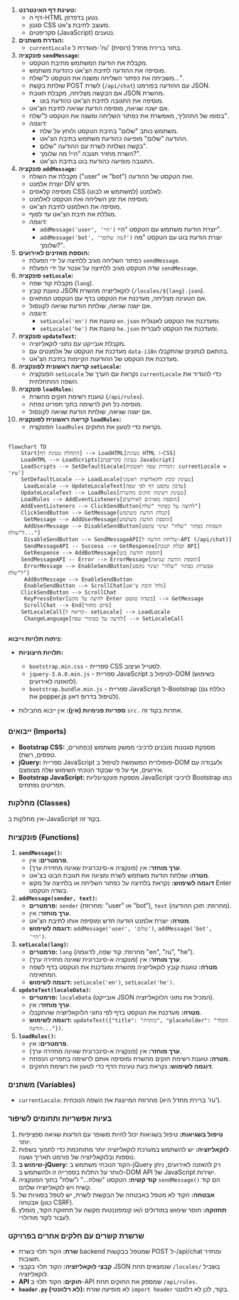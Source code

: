 ## <algorithm>
1. **טעינת דף האינטרנט:**
   - דף ה-HTML נטען בדפדפן.
   - סגנון CSS מעוצב לתיבת צ'אט.
   - סקריפטים (JavaScript) נטענים.
2. **הגדרת משתנים:**
   - `currentLocale` מוגדרת ל-'ru' (רוסית) בתור ברירת מחדל.
3. **פונקציה `sendMessage`:**
   - מקבלת את הודעת המשתמש מתיבת הטקסט.
   - מוסיפה את ההודעה לתיבת הצ'אט כהודעת משתמש.
   - משביתה את כפתור השליחה ומשנה את הטקסט ל"שולח...".
   - שולחת בקשת POST לשרת (`/api/chat`) עם ההודעה בפורמט JSON.
   - אם הבקשה מצליחה, מקבלת תגובת JSON מהשרת.
     - מוסיפה את התגובה לתיבת הצ'אט כהודעת בוט.
   - אם ישנה שגיאה, מוסיפה הודעת שגיאה לתיבת הצ'אט.
   - בסופו של התהליך, מאפשרת את כפתור השליחה ומשנה את הטקסט ל"שלח".
   - *דוגמה:*
     - משתמש כותב "שלום" בתיבת הטקסט ולוחץ על שלח.
     - ההודעה "שלום" מופיעה כהודעת משתמש בתיבת הצ'אט.
     - בקשה נשלחת לשרת עם ההודעה "שלום".
     - השרת מחזיר תגובה "היי! מה שלומך?".
     - התגובה מופיעה כהודעת בוט בתיבת הצ'אט.
4. **פונקציה `addMessage`:**
   - מקבלת את השולח ("user" או "bot") ואת הטקסט של ההודעה.
   - יוצרת אלמנט DIV חדש.
   - מוסיפה קלאסים CSS לאלמנט (למשתמש או לבוט).
   - מוסיפה את זמן השליחה ואת הטקסט לאלמנט.
   - מוסיפה את האלמנט לתיבת הצ'אט.
   - מגללת את תיבת הצ'אט עד לסוף.
   - *דוגמה:*
     - `addMessage('user', 'היי')` יוצרת הודעת משתמש עם הטקסט "היי".
     - `addMessage('bot', 'מה שלומך?')` יוצרת הודעת בוט עם הטקסט "מה שלומך?".
5. **הוספת מאזינים לאירועים:**
   - כפתור השליחה מגיב ללחיצה על ידי הפעלת `sendMessage`.
   - שדה הטקסט מגיב ללחיצה על אנטר על ידי הפעלת `sendMessage`.
6. **פונקציה `setLocale`:**
   - מקבלת קוד שפה (`lang`).
   - טוענת קובץ JSON לוקאליזציה מהשרת (`/locales/${lang}.json`).
   - אם הטעינה מצליחה, מעדכנת את הטקסט בדף עם הטקסט המתאים.
   - אם ישנה שגיאה, שולחת הודעת שגיאה לקונסול.
   - *דוגמה:*
     - `setLocale('en')` טוענת את `en.json` ומעדכנת את הטקסט לאנגלית.
     - `setLocale('he')` טוענת את `he.json` ומעדכנת את הטקסט לעברית.
7. **פונקציה `updateText`:**
    - מקבלת אובייקט עם נתוני לוקאליזציה.
    - מעדכנת את הטקסט של אלמנטים עם `data-i18n` בהתאם לנתונים שהתקבלו.
    - מעדכנת את הטקסט של ההודעות הקיימות בתיבת הצ'אט.
8. **קריאה ראשונית לפונקציה `setLocale`:**
    - הפונקציה `setLocale` נקראת עם הערך של `currentLocale` כדי להגדיר את השפה ההתחלתית.
9. **פונקציה `loadRules`:**
    - טוענת רשימת חוקים מהשרת (`/api/rules`).
    - מוסיפה כל חוק לרשימה בתוך תפריט נפתח.
    - אם ישנה שגיאה, שולחת הודעת שגיאה לקונסול.
10. **קריאה ראשונית לפונקציה `loadRules`:**
    - הפונקציה `loadRules` נקראת כדי לטעון את החוקים.

## <mermaid>
```mermaid
flowchart TD
    Start[התחלת טעינת דף] --> LoadHTML[טעינת HTML ו-CSS]
    LoadHTML --> LoadScripts[טעינת סקריפטים JavaScript]
    LoadScripts --> SetDefaultLocale[הגדרת שפה ראשונית: currentLocale = 'ru']
    SetDefaultLocale --> LoadLocale[טעינת קובץ לוקאליזציה ראשוני]
     LoadLocale --> UpdateLocaleText[עדכון טקסט דף לפי שפה]
    UpdateLocaleText --> LoadRules[טעינת רשימת חוקים מהשרת]
    LoadRules --> AddEventListeners[הוספת מאזינים לאירועים]
    AddEventListeners --> ClickSendButton[לחיצה על כפתור "שלח"]
    ClickSendButton --> GetMessage[קבלת הודעת משתמש]
     GetMessage --> AddUserMessage[הוספת הודעת משתמש]
     AddUserMessage --> DisableSendButton[השבתת כפתור "שלח" ושינוי טקסט ל"שולח..."]
     DisableSendButton --> SendMessageAPI[שליחת הודעה ל-API (/api/chat)]
     SendMessageAPI -- Success --> GetResponse[קבלת תגובת API]
     GetResponse --> AddBotMessage[הוספת הודעת בוט]
    SendMessageAPI -- Error --> ErrorMessage[הוספת הודעת שגיאה]
     ErrorMessage --> EnableSendButton[אפשרות כפתור "שלח" ושינוי טקסט ל"שלח"]
     AddBotMessage --> EnableSendButton
     EnableSendButton --> ScrollChat[גלול תיבת צ'אט]
    ClickSendButton --> ScrollChat
     KeyPressEnter[לחיצה על מקש Enter בשדה טקסט] --> GetMessage
     ScrollChat --> End[סיום מחזור]
    SetLocaleCall[קריאה ל- setLocale] --> LoadLocale
     ChangeLanguage[לחיצה על כפתורי שפה] --> SetLocaleCall
    
```

**ניתוח תלויות וייבוא:**
*   **תלויות חיצוניות:**
    *   `bootstrap.min.css` - ספריית CSS לסטייל ועיצוב.
    *   `jquery-3.6.0.min.js` - ספריית JavaScript לטיפול ב-DOM (בשימוש להאזנה לאירועים).
    *   `bootstrap.bundle.min.js` - ספריית JavaScript ל-Bootstrap (כוללת גם את popper.js לטיפול בדרופ דאון).
    
*   **ספריות פנימיות (אין):** אין ייבוא מחבילות `src.` אחרות בקוד זה.

## <explanation>
### ייבואים (Imports)
*   **Bootstrap CSS:** מספקת סגנונות מובנים לרכיבי ממשק משתמש (כפתורים, טפסים, רשת).
*   **jQuery:** ספריית JavaScript פופולרית המשמשת לטיפול ב-DOM ולעבודה עם אירועים, אף על פי שבקוד הנוכחי השימוש שלה מצומצם.
*   **Bootstrap JavaScript:** מספקת פונקציונליות JavaScript לרכיבי Bootstrap כמו תפריטים נפתחים.

### מחלקות (Classes)
אין מחלקות ב-JavaScript בקוד זה.

### פונקציות (Functions)
1.  **`sendMessage()`:**
    *   **פרמטרים:** אין.
    *   **ערך מוחזר:** אין (פונקציה א-סינכרונית שאינה מחזירה ערך).
    *   **מטרה:** שולחת הודעת משתמש לשרת ומציגה את תגובת הבוט בצ'אט.
    *   **דוגמה לשימוש:** נקראת בלחיצה על כפתור השליחה או בלחיצה על מקש Enter בשדה הטקסט.
2.  **`addMessage(sender, text)`:**
    *   **פרמטרים:** `sender` (מחרוזת: "user" או "bot"), `text` (מחרוזת: תוכן ההודעה).
    *   **ערך מוחזר:** אין.
    *   **מטרה:** יוצרת אלמנט הודעה חדש ומוסיפה אותו לתיבת הצ'אט.
    *   **דוגמה לשימוש:** `addMessage('user', 'שלום')`, `addMessage('bot', 'היי')`.
3. **`setLocale(lang)`:**
    *   **פרמטרים:** `lang` (מחרוזת: קוד שפה, לדוגמה "en", "ru", "he").
    *   **ערך מוחזר:** אין (פונקציה א-סינכרונית שאינה מחזירה ערך).
    *   **מטרה:** טוענת קובץ לוקאליזציה מהשרת ומעדכנת את הטקסט בדף לשפה המתאימה.
    *   **דוגמה לשימוש:** `setLocale('en')`, `setLocale('he')`.
4. **`updateText(localeData)`:**
    * **פרמטרים:** `localeData` (אובייקט JSON המכיל את נתוני הלוקאליזציה).
    * **ערך מוחזר:** אין.
    * **מטרה:** מעדכנת את הטקסט בדף לפי נתוני הלוקאליזציה שהתקבלו.
    * **דוגמה לשימוש:** `updateText({"title": "כותרת", "placeholder": "הקלד הודעה..."})`.
5.  **`loadRules()`:**
    *   **פרמטרים:** אין.
    *   **ערך מוחזר:** אין (פונקציה א-סינכרונית שאינה מחזירה ערך).
    *   **מטרה:** טוענת רשימת חוקים מהשרת ומוסיפה אותם לרשימה בתפריט הנפתח.
    *   **דוגמה לשימוש:** נקראת בעת טעינת הדף כדי לטעון את רשימת החוקים.

### משתנים (Variables)
*   `currentLocale`: מחרוזת המייצגת את השפה הנוכחית (ברירת מחדל היא 'ru').

### בעיות אפשריות ותחומים לשיפור
1.  **טיפול בשגיאות:** טיפול בשגיאות יכול להיות משופר עם הודעות שגיאה ספציפיות יותר.
2.  **לוקאליזציה:** יש להשתמש במערכת לוקאליזציה יותר מתוחכמת כדי לתמוך בשפות נוספות ובלוקאליזציה של פורמט תאריך ושעה.
3.  **שימוש ב-jQuery:** הקוד הנוכחי משתמש ב-jQuery רק להאזנה לאירועים, ניתן לוותר על התלות בספרייה זו ולהשתמש ב-DOM API של JavaScript ישירות.
4.  **קוד קשיח:** הטקסט "שולח..." ו"שלח" בתוך הפונקציה `sendMessage()` הם קוד קשיח ויש לוקאליזציה שלהם.
5.  **אבטחה:** הקוד לא מטפל באבטחה של הבקשות לשרת, יש לטפל בסוגיות של אבטחה (כגון CSRF).
6.  **תחזוקה:** חוסר שימוש במודולים ו/או קומפוננטות מקשה על תחזוקת הקוד, מומלץ לעבור לקוד מודולרי.

### שרשרת קשרים עם חלקים אחרים בפרויקט
*   **שרת:** הקוד תלוי בשרת backend שמטפל בבקשות POST ל-/api/chat ומחזיר תשובות.
*   **קבצי לוקאליזציה:** הקוד תלוי בקבצי JSON שנמצאים תחת `/locales/` בשביל לוקאליזציה.
*   **API חוקים:** הקוד תלוי ב-API שמספק את החוקים תחת `/api/rules`.
*   **`header.py` (לא רלוונטי):** לא מופיעה שורת `import header` בקוד, לכן לא רלוונטי.